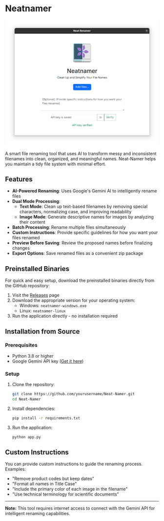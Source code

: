 # Neatnamer

![Neat Namer](static/img/home-image.png)

A smart file renaming tool that uses AI to transform messy and inconsistent filenames into clean, organized, and meaningful names. Neat-Namer helps you maintain a tidy file system with minimal effort.

## Features

- **AI-Powered Renaming**: Uses Google's Gemini AI to intelligently rename files
- **Dual Mode Processing**:
  - **Text Mode**: Clean up text-based filenames by removing special characters, normalizing case, and improving readability
  - **Image Mode**: Generate descriptive names for images by analyzing their content
- **Batch Processing**: Rename multiple files simultaneously  
- **Custom Instructions**: Provide specific guidelines for how you want your files renamed
- **Preview Before Saving**: Review the proposed names before finalizing changes
- **Export Options**: Save renamed files as a convenient zip package

## Preinstalled Binaries

For quick and easy setup, download the preinstalled binaries directly from the GitHub repository:

1. Visit the [Releases](https://github.com/codebyahmed/Neat-Namer/releases) page
2. Download the appropriate version for your operating system:
   - Windows: `neatnamer-windows.exe`
   - Linux: `neatnamer-linux`
3. Run the application directly - no installation required

## Installation from Source

### Prerequisites

- Python 3.8 or higher
- Google Gemini API key ([Get it here](https://makersuite.google.com/app/apikey))

### Setup

1. Clone the repository:
   ```bash
   git clone https://github.com/yourusername/Neat-Namer.git
   cd Neat-Namer
   ```

2. Install dependencies:
   ```bash
   pip install -r requirements.txt
   ```

3. Run the application:
   ```bash
   python app.py
   ```

## Custom Instructions

You can provide custom instructions to guide the renaming process. Examples:

- "Remove product codes but keep dates"
- "Format all names in Title Case"
- "Include the primary color of each image in the filename"
- "Use technical terminology for scientific documents"

---

**Note:** This tool requires internet access to connect with the Gemini API for intelligent renaming capabilities.
